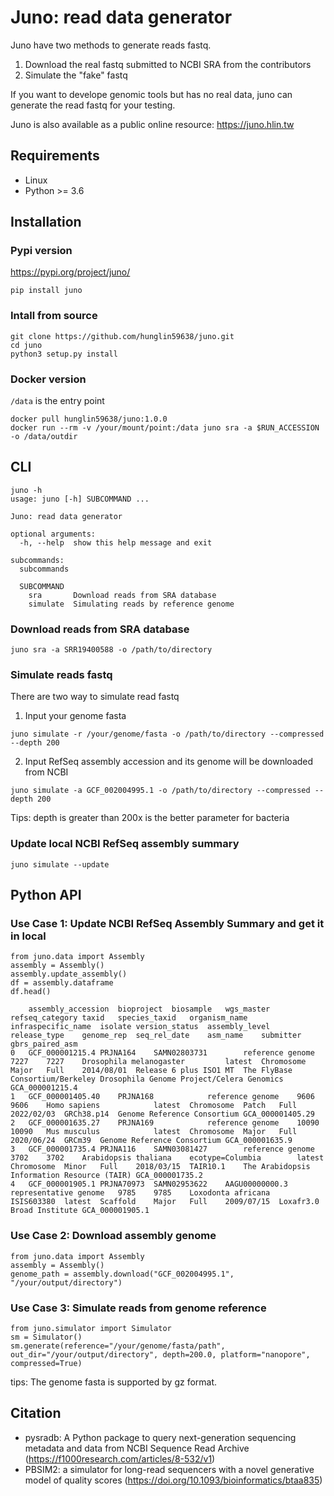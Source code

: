# Juno: read data generator  

Juno have two methods to generate reads fastq.  
1. Download the real fastq submitted to NCBI SRA from the contributors
2. Simulate the "fake" fastq   

If you want to develope genomic tools but has no real data, juno can generate the read fastq for your testing.

Juno is also available as a public online resource: https://juno.hlin.tw

## Requirements  
- Linux 
- Python >= 3.6
 
## Installation  

### Pypi version 
https://pypi.org/project/juno/
```
pip install juno
```

### Intall from source  

```
git clone https://github.com/hunglin59638/juno.git
cd juno
python3 setup.py install
```

### Docker version
`/data` is the entry point 
```
docker pull hunglin59638/juno:1.0.0
docker run --rm -v /your/mount/point:/data juno sra -a $RUN_ACCESSION -o /data/outdir
```

## CLI  
```
juno -h 
usage: juno [-h] SUBCOMMAND ...

Juno: read data generator

optional arguments:
  -h, --help  show this help message and exit

subcommands:
  subcommands

  SUBCOMMAND
    sra       Download reads from SRA database
    simulate  Simulating reads by reference genome
```
### Download reads from SRA database  
```
juno sra -a SRR19400588 -o /path/to/directory
```

### Simulate reads fastq  
There are two way to simulate read fastq    
1. Input your genome fasta
```
juno simulate -r /your/genome/fasta -o /path/to/directory --compressed --depth 200
```
2. Input RefSeq assembly accession and its genome will be downloaded from NCBI
```
juno simulate -a GCF_002004995.1 -o /path/to/directory --compressed --depth 200
```
Tips:
depth is greater than 200x is the better parameter for bacteria

### Update local NCBI RefSeq assembly summary  
```
juno simulate --update
```

## Python API

### Use Case 1: Update NCBI RefSeq Assembly Summary and get it in local 

```
from juno.data import Assembly
assembly = Assembly()
assembly.update_assembly()
df = assembly.dataframe
df.head()
```
```
	assembly_accession	bioproject	biosample	wgs_master	refseq_category	taxid	species_taxid	organism_name	infraspecific_name	isolate	version_status	assembly_level	release_type	genome_rep	seq_rel_date	asm_name	submitter	gbrs_paired_asm
0	GCF_000001215.4	PRJNA164	SAMN02803731		reference genome	7227	7227	Drosophila melanogaster			latest	Chromosome	Major	Full	2014/08/01	Release 6 plus ISO1 MT	The FlyBase Consortium/Berkeley Drosophila Genome Project/Celera Genomics	GCA_000001215.4
1	GCF_000001405.40	PRJNA168			reference genome	9606	9606	Homo sapiens			latest	Chromosome	Patch	Full	2022/02/03	GRCh38.p14	Genome Reference Consortium	GCA_000001405.29
2	GCF_000001635.27	PRJNA169			reference genome	10090	10090	Mus musculus			latest	Chromosome	Major	Full	2020/06/24	GRCm39	Genome Reference Consortium	GCA_000001635.9
3	GCF_000001735.4	PRJNA116	SAMN03081427		reference genome	3702	3702	Arabidopsis thaliana	ecotype=Columbia		latest	Chromosome	Minor	Full	2018/03/15	TAIR10.1	The Arabidopsis Information Resource (TAIR)	GCA_000001735.2
4	GCF_000001905.1	PRJNA70973	SAMN02953622	AAGU00000000.3	representative genome	9785	9785	Loxodonta africana		ISIS603380	latest	Scaffold	Major	Full	2009/07/15	Loxafr3.0	Broad Institute	GCA_000001905.1

```

### Use Case 2: Download assembly genome  
```
from juno.data import Assembly
assembly = Assembly()
genome_path = assembly.download("GCF_002004995.1", "/your/output/directory")
```
### Use Case 3: Simulate reads from genome reference  
```
from juno.simulator import Simulator
sm = Simulator()
sm.generate(reference="/your/genome/fasta/path", out_dir="/your/output/directory", depth=200.0, platform="nanopore", compressed=True)
```
tips:
The genome fasta is supported by gz format. 

## Citation

- pysradb: A Python package to query next-generation sequencing metadata and data from NCBI Sequence Read Archive (https://f1000research.com/articles/8-532/v1)  
- PBSIM2: a simulator for long-read sequencers with a novel generative model of quality scores (https://doi.org/10.1093/bioinformatics/btaa835)
